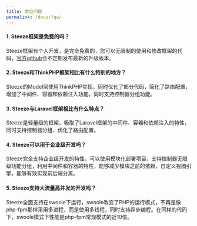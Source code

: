 ```yaml
---
title: 常见问题
permalink: /docs/fqa/
---
```


#### 1. Steeze框架是免费的吗？
Steeze框架有个人开发，是完全免费的，您可以无限制的使用和修改框架的代码，[官方github](https://github.com/steezer/steeze)会不定期发布最新的升级版本。
  
#### 2. Steeze和ThinkPHP框架相比有什么特别的地方？
Steeze的Model层使用ThinkPHP实现，同时优化了部分代码，简化了路由配置，增加了中间件、容器和依赖注入功能。同时支持控制器分组功能。
  
#### 3. Steeze与Laravel框架相比有什么特点？
Steeze是轻量级的框架，吸取了Laravel框架的中间件、容器和依赖注入的特性，同时支持控制器分组、优化了路由配置。
  
#### 4. Steeze可以用于企业级开发吗？
Steeze完全支持企业级开发的特性，可以使用模块化部署项目，支持控制器无限级功能分组，利用中间件和容器的特性，能够减少模块之前的依赖，自定义视图引擎，能够有效实现前后端分离。
  
#### 5. Steeze支持大流量高并发的开发吗？
Steeze全面支持在swoole下运行，swoole改变了PHP的运行模式，不再是像php-fpm那样采用多进程，而是使用多线程，同时支持异步编程。在同样的代码下，swoole模式下性能是php-fpm常规模式的近10倍。


